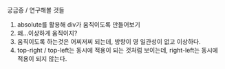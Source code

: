 궁금증 / 연구해볼 것들

1. absolute를 활용해 div가 움직이도록 만들어보기
2. 왜...이상하게 움직이지?
3. 움직이도록 하는것은 어찌저찌 되는데, 방향이 영 일관성이 없고 이상하다.
4. top-right / top-left는 동시에 적용이 되는 것처럼 보이는데, right-left는 동시에 적용이 되지 않는다.
